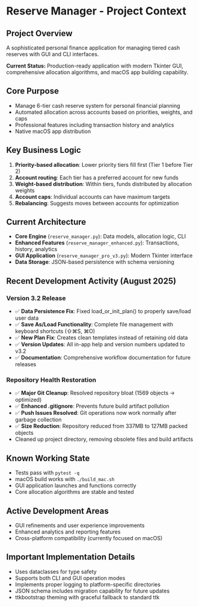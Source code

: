 # Reserve Manager - Project Context

## Project Overview
A sophisticated personal finance application for managing tiered cash reserves with GUI and CLI interfaces.

**Current Status:** Production-ready application with modern Tkinter GUI, comprehensive allocation algorithms, and macOS app building capability.

## Core Purpose
- Manage 6-tier cash reserve system for personal financial planning
- Automated allocation across accounts based on priorities, weights, and caps
- Professional features including transaction history and analytics
- Native macOS app distribution

## Key Business Logic
1. **Priority-based allocation**: Lower priority tiers fill first (Tier 1 before Tier 2)
2. **Account routing**: Each tier has a preferred account for new funds
3. **Weight-based distribution**: Within tiers, funds distributed by allocation weights
4. **Account caps**: Individual accounts can have maximum targets
5. **Rebalancing**: Suggests moves between accounts for optimization

## Current Architecture
- **Core Engine** (`reserve_manager.py`): Data models, allocation logic, CLI
- **Enhanced Features** (`reserve_manager_enhanced.py`): Transactions, history, analytics
- **GUI Application** (`reserve_manager_pro_v3.py`): Modern Tkinter interface
- **Data Storage**: JSON-based persistence with schema versioning

## Recent Development Activity (August 2025)

### Version 3.2 Release
- ✅ **Data Persistence Fix**: Fixed load_or_init_plan() to properly save/load user data
- ✅ **Save As/Load Functionality**: Complete file management with keyboard shortcuts (⇧⌘S, ⌘O)
- ✅ **New Plan Fix**: Creates clean templates instead of retaining old data
- ✅ **Version Updates**: All in-app help and version numbers updated to v3.2
- ✅ **Documentation**: Comprehensive workflow documentation for future releases

### Repository Health Restoration
- ✅ **Major Git Cleanup**: Resolved repository bloat (1569 objects → optimized)
- ✅ **Enhanced .gitignore**: Prevents future build artifact pollution
- ✅ **Push Issues Resolved**: Git operations now work normally after garbage collection
- ✅ **Size Reduction**: Repository reduced from 337MB to 127MB packed objects
- Cleaned up project directory, removing obsolete files and build artifacts

## Known Working State
- Tests pass with `pytest -q`
- macOS build works with `./build_mac.sh`
- GUI application launches and functions correctly
- Core allocation algorithms are stable and tested

## Active Development Areas
- GUI refinements and user experience improvements
- Enhanced analytics and reporting features
- Cross-platform compatibility (currently focused on macOS)

## Important Implementation Details
- Uses dataclasses for type safety
- Supports both CLI and GUI operation modes  
- Implements proper logging to platform-specific directories
- JSON schema includes migration capability for future updates
- ttkbootstrap theming with graceful fallback to standard ttk